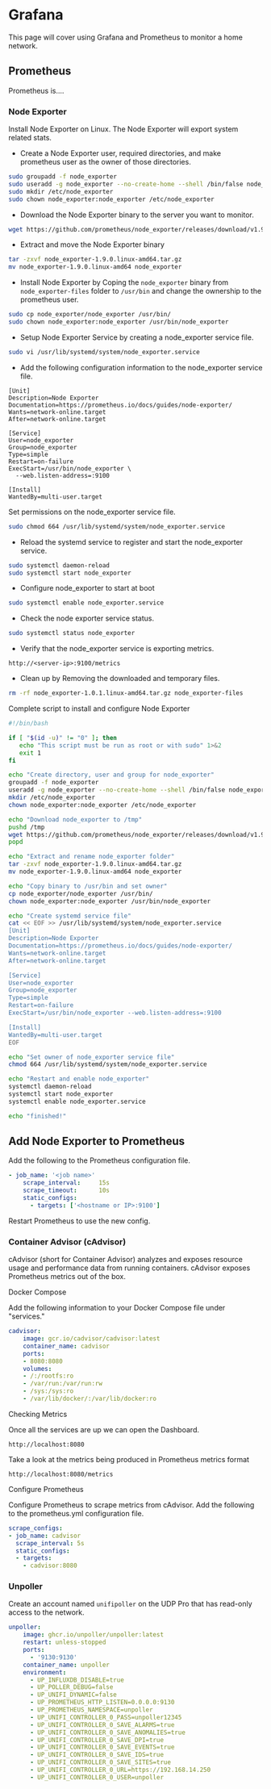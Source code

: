 # Grafana

This page will cover using Grafana and Prometheus to monitor a home network.

## Prometheus

Prometheus is....

### Node Exporter

Install Node Exporter on Linux. The Node Exporter will export system related stats.

- Create a Node Exporter user, required directories, and make prometheus user as the owner of those directories.

```bash
sudo groupadd -f node_exporter
sudo useradd -g node_exporter --no-create-home --shell /bin/false node_exporter
sudo mkdir /etc/node_exporter
sudo chown node_exporter:node_exporter /etc/node_exporter
```

- Download the Node Exporter binary to the server you want to monitor.

```bash
wget https://github.com/prometheus/node_exporter/releases/download/v1.9.0/node_exporter-1.9.0.linux-amd64.tar.gz

```

- Extract and move the Node Exporter binary

```bash
tar -zxvf node_exporter-1.9.0.linux-amd64.tar.gz
mv node_exporter-1.9.0.linux-amd64 node_exporter
```

- Install Node Exporter by Coping the ```node_exporter``` binary from ```node_exporter-files``` folder to ```/usr/bin``` and change the ownership to the prometheus user.

```bash
sudo cp node_exporter/node_exporter /usr/bin/
sudo chown node_exporter:node_exporter /usr/bin/node_exporter
```

- Setup Node Exporter Service by creating a node_exporter service file.

```bash
sudo vi /usr/lib/systemd/system/node_exporter.service
```

- Add the following configuration information to the node_exporter service file.

```text
[Unit]
Description=Node Exporter
Documentation=https://prometheus.io/docs/guides/node-exporter/
Wants=network-online.target
After=network-online.target

[Service]
User=node_exporter
Group=node_exporter
Type=simple
Restart=on-failure
ExecStart=/usr/bin/node_exporter \
  --web.listen-address=:9100

[Install]
WantedBy=multi-user.target
```

Set permissions on the node_exporter service file.

```bash
sudo chmod 664 /usr/lib/systemd/system/node_exporter.service
```

- Reload the systemd service to register and start the node_exporter service.

```bash
sudo systemctl daemon-reload
sudo systemctl start node_exporter
```

- Configure node_exporter to start at boot

```bash
sudo systemctl enable node_exporter.service
```

- Check the node exporter service status.

```bash
sudo systemctl status node_exporter
```

- Verify that the node_exporter service is exporting metrics.

```text
http://<server-ip>:9100/metrics
```

- Clean up by Removing the downloaded and temporary files.

```bash
rm -rf node_exporter-1.0.1.linux-amd64.tar.gz node_exporter-files
```

Complete script to install and configure Node Exporter

```bash
#!/bin/bash

if [ "$(id -u)" != "0" ]; then
   echo "This script must be run as root or with sudo" 1>&2
   exit 1
fi

echo "Create directory, user and group for node_exporter"
groupadd -f node_exporter
useradd -g node_exporter --no-create-home --shell /bin/false node_exporter
mkdir /etc/node_exporter
chown node_exporter:node_exporter /etc/node_exporter

echo "Download node_exporter to /tmp"
pushd /tmp
wget https://github.com/prometheus/node_exporter/releases/download/v1.9.0/node_exporter-1.9.0.linux-amd64.tar.gz
popd

echo "Extract and rename node_exporter folder"
tar -zxvf node_exporter-1.9.0.linux-amd64.tar.gz
mv node_exporter-1.9.0.linux-amd64 node_exporter

echo "Copy binary to /usr/bin and set owner"
cp node_exporter/node_exporter /usr/bin/
chown node_exporter:node_exporter /usr/bin/node_exporter

echo "Create systemd service file"
cat << EOF >> /usr/lib/systemd/system/node_exporter.service
[Unit]
Description=Node Exporter
Documentation=https://prometheus.io/docs/guides/node-exporter/
Wants=network-online.target
After=network-online.target

[Service]
User=node_exporter
Group=node_exporter
Type=simple
Restart=on-failure
ExecStart=/usr/bin/node_exporter --web.listen-address=:9100

[Install]
WantedBy=multi-user.target
EOF

echo "Set owner of node_exporter service file"
chmod 664 /usr/lib/systemd/system/node_exporter.service

echo "Restart and enable node_exporter"
systemctl daemon-reload
systemctl start node_exporter
systemctl enable node_exporter.service

echo "finished!"
```

## Add Node Exporter to Prometheus

Add the following to the Prometheus configuration file.

```yaml
- job_name: '<job name>'
    scrape_interval:     15s
    scrape_timeout:      10s
    static_configs:
      - targets: ['<hostname or IP>:9100']
```

Restart Prometheus to use the new config.

### Container Advisor (cAdvisor)

cAdvisor (short for Container Advisor) analyzes and exposes resource usage and performance data from running containers. cAdvisor exposes Prometheus metrics out of the box.

Docker Compose

Add the following information to your Docker Compose file under "services."

```yaml
cadvisor:
    image: gcr.io/cadvisor/cadvisor:latest
    container_name: cadvisor
    ports:
    - 8080:8080
    volumes:
    - /:/rootfs:ro
    - /var/run:/var/run:rw
    - /sys:/sys:ro
    - /var/lib/docker/:/var/lib/docker:ro
```

Checking Metrics

Once all the services are up we can open the Dashboard.

```text
http://localhost:8080
```

Take a look at the metrics being produced in Prometheus metrics format

```text
http://localhost:8080/metrics
```

Configure Prometheus

Configure Prometheus to scrape metrics from cAdvisor. Add the following to the prometheus.yml configuration file.

```yaml
scrape_configs:
- job_name: cadvisor
  scrape_interval: 5s
  static_configs:
  - targets:
    - cadvisor:8080
```

### Unpoller

Create an account named ```unifipoller``` on the UDP Pro that has read-only access to the network.

```yaml
unpoller:
    image: ghcr.io/unpoller/unpoller:latest
    restart: unless-stopped
    ports:
      - '9130:9130'
    container_name: unpoller
    environment:
      - UP_INFLUXDB_DISABLE=true
      - UP_POLLER_DEBUG=false
      - UP_UNIFI_DYNAMIC=false
      - UP_PROMETHEUS_HTTP_LISTEN=0.0.0.0:9130
      - UP_PROMETHEUS_NAMESPACE=unpoller
      - UP_UNIFI_CONTROLLER_0_PASS=unpoller12345
      - UP_UNIFI_CONTROLLER_0_SAVE_ALARMS=true
      - UP_UNIFI_CONTROLLER_0_SAVE_ANOMALIES=true
      - UP_UNIFI_CONTROLLER_0_SAVE_DPI=true
      - UP_UNIFI_CONTROLLER_0_SAVE_EVENTS=true
      - UP_UNIFI_CONTROLLER_0_SAVE_IDS=true
      - UP_UNIFI_CONTROLLER_0_SAVE_SITES=true
      - UP_UNIFI_CONTROLLER_0_URL=https://192.168.14.250
      - UP_UNIFI_CONTROLLER_0_USER=unpoller
```
